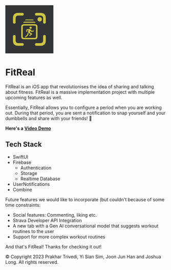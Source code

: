 <img src="https://github.com/Prakhar896/FitReal/blob/main/FitRealLogo.png?raw=true" height="150px">

# FitReal
FitReal is an iOS app that revolutionises the idea of sharing and talking about fitness. FitReal is a massive implementation project with multiple upcoming features as well.

Essentially, FitReal allows you to configure a period when you are working out. During that period, you are sent a notification to snap yourself and your dumbbells and share with your friends! 💪

**Here's a [Video Demo](https://github.com/Prakhar896/FitReal/blob/main/fitreal_demo%20-%20Made%20with%20Clipchamp.mp4)**

## Tech Stack
- SwiftUI
- Firebase
  - Authentication
  - Storage
  - Realtime Database
- UserNotifications
- Combine


Future features we would like to incorporate (but couldn't because of some time constraints:
- Social features: Commenting, liking etc.
- Strava Developer API Integration
- A new tab with a Gen AI conversational model that suggests workout routines to the user
- Support for more complex workout routines

And that's FitReal! Thanks for checking it out!

©️ Copyright 2023 Prakhar Trivedi, Yi Sian Sim, Joon Jun Han and Joshua Long. All rights reserved.
